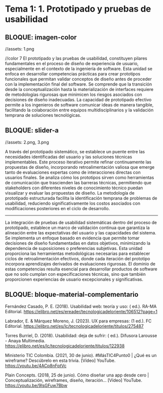 # Tema 1: 1. Prototipado y pruebas de usabilidad



<!-- 
RUTA DE ASSETS: @/assets/curso/tema1/
DISEÑO DE REFERENCIA: tema1.png
-->

## BLOQUE: imagen-color

//assets: 1.png

//color 7
El prototipado y las pruebas de usabilidad, constituyen pilares fundamentales en el proceso de diseño de experiencia de usuario, especialmente en el contexto de la ingeniería de software. Esta unidad se enfoca en desarrollar competencias prácticas para crear prototipos funcionales que permitan validar conceptos de diseño antes de proceder con la implementación final del software. Se comprende que la transición desde la conceptualización hasta la materialización de interfaces requiere de metodologías rigurosas que minimicen los riesgos asociados con decisiones de diseño inadecuadas. La capacidad de prototipado efectivo permite a los ingenieros de software comunicar ideas de manera tangible, facilitando la colaboración entre equipos multidisciplinarios y la validación temprana de soluciones tecnológicas.


## BLOQUE: slider-a

//assets:  2.png, 3.png

A través del prototipado sistemático, se establece un puente entre las necesidades identificadas del usuario y las soluciones técnicas implementables. Este proceso iterativo permite refinar continuamente las propuestas de diseño, incorporando retroalimentación valiosa que emerge tanto de evaluaciones expertas como de interacciones directas con usuarios finales. Se analiza cómo los prototipos sirven como herramientas de comunicación que trascienden las barreras técnicas, permitiendo que stakeholders con diferentes niveles de conocimiento técnico puedan visualizar y evaluar las propuestas de diseño. La metodología de prototipado estructurada facilita la identificación temprana de problemas de usabilidad, reduciendo significativamente los costos asociados con modificaciones posteriores en el ciclo de desarrollo.

---

La integración de pruebas de usabilidad sistemáticas dentro del proceso de prototipado, establece un marco de validación continua que garantiza la alineación entre las expectativas del usuario y las capacidades del sistema. Se implementa un enfoque basado en evidencia que permite tomar decisiones de diseño fundamentadas en datos objetivos, minimizando la dependencia de suposiciones o preferencias subjetivas. Esta unidad proporciona las herramientas metodológicas necesarias para establecer ciclos de retroalimentación efectivos, donde cada iteración del prototipo incorpora aprendizajes derivados de evaluaciones rigurosas. El dominio de estas competencias resulta esencial para desarrollar productos de software que no solo cumplan con especificaciones técnicas, sino que también proporcionen experiencias de usuario excepcionales y significativas.




## BLOQUE: bloque-material-complementario


Fernández Casado, P. E. (2018). Usabilidad web: teoría y uso: ( ed.). RA-MA Editorial. https://elibro.net/es/ereader/tecnologicadeloriente/106512?page=1

Labrador, E. & Márquez Moreno, J. (2023). UX para empresas: (1 ed.). FC Editorial. https://elibro.net/es/lc/tecnologicadeloriente/titulos/275487

Torres Burriel, D. (2018). Usabilidad: deja de sufrir: ( ed.). Difusora Larousse - Anaya Multimedia. https://elibro.net/es/lc/tecnologicadeloriente/titulos/122938

Ministerio TIC Colombia. (2021, 30 de junio). #MásTIC4Punto0​​ | ¿Qué es un wireframe? Descúbrelo en esta trivia. [Vídeo] YouTube. https://youtu.be/4ACp8nFptVc

Plain Concepts. (2018, 25 de junio). Cómo diseñar una app desde cero | Conceptualización, wireframes, diseño, iteración… [Vídeo] YouTube. https://youtu.be/9IsGFuw7Bbw


